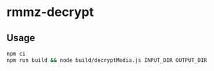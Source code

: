 # rmmz-decrypt

## Usage

```bash
npm ci
npm run build && node build/decryptMedia.js INPUT_DIR OUTPUT_DIR
```

